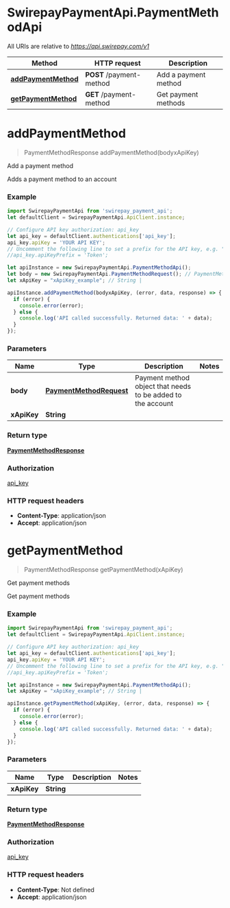 # SwirepayPaymentApi.PaymentMethodApi

All URIs are relative to *https://api.swirepay.com/v1*

Method | HTTP request | Description
------------- | ------------- | -------------
[**addPaymentMethod**](PaymentMethodApi.md#addPaymentMethod) | **POST** /payment-method | Add a payment method
[**getPaymentMethod**](PaymentMethodApi.md#getPaymentMethod) | **GET** /payment-method | Get payment methods

<a name="addPaymentMethod"></a>
# **addPaymentMethod**
> PaymentMethodResponse addPaymentMethod(bodyxApiKey)

Add a payment method

Adds a payment method to an account

### Example
```javascript
import SwirepayPaymentApi from 'swirepay_payment_api';
let defaultClient = SwirepayPaymentApi.ApiClient.instance;

// Configure API key authorization: api_key
let api_key = defaultClient.authentications['api_key'];
api_key.apiKey = 'YOUR API KEY';
// Uncomment the following line to set a prefix for the API key, e.g. "Token" (defaults to null)
//api_key.apiKeyPrefix = 'Token';

let apiInstance = new SwirepayPaymentApi.PaymentMethodApi();
let body = new SwirepayPaymentApi.PaymentMethodRequest(); // PaymentMethodRequest | Payment method object that needs to be added to the account
let xApiKey = "xApiKey_example"; // String | 

apiInstance.addPaymentMethod(bodyxApiKey, (error, data, response) => {
  if (error) {
    console.error(error);
  } else {
    console.log('API called successfully. Returned data: ' + data);
  }
});
```

### Parameters

Name | Type | Description  | Notes
------------- | ------------- | ------------- | -------------
 **body** | [**PaymentMethodRequest**](PaymentMethodRequest.md)| Payment method object that needs to be added to the account | 
 **xApiKey** | **String**|  | 

### Return type

[**PaymentMethodResponse**](PaymentMethodResponse.md)

### Authorization

[api_key](../README.md#api_key)

### HTTP request headers

 - **Content-Type**: application/json
 - **Accept**: application/json

<a name="getPaymentMethod"></a>
# **getPaymentMethod**
> PaymentMethodResponse getPaymentMethod(xApiKey)

Get payment methods

Get payment methods

### Example
```javascript
import SwirepayPaymentApi from 'swirepay_payment_api';
let defaultClient = SwirepayPaymentApi.ApiClient.instance;

// Configure API key authorization: api_key
let api_key = defaultClient.authentications['api_key'];
api_key.apiKey = 'YOUR API KEY';
// Uncomment the following line to set a prefix for the API key, e.g. "Token" (defaults to null)
//api_key.apiKeyPrefix = 'Token';

let apiInstance = new SwirepayPaymentApi.PaymentMethodApi();
let xApiKey = "xApiKey_example"; // String | 

apiInstance.getPaymentMethod(xApiKey, (error, data, response) => {
  if (error) {
    console.error(error);
  } else {
    console.log('API called successfully. Returned data: ' + data);
  }
});
```

### Parameters

Name | Type | Description  | Notes
------------- | ------------- | ------------- | -------------
 **xApiKey** | **String**|  | 

### Return type

[**PaymentMethodResponse**](PaymentMethodResponse.md)

### Authorization

[api_key](../README.md#api_key)

### HTTP request headers

 - **Content-Type**: Not defined
 - **Accept**: application/json

